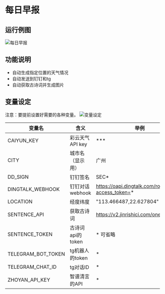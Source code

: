 # 每日早报
## 运行例图

![每日早报](https://i.imgur.com/PoeRMvw.jpeg)

## 功能说明
- 自动生成指定位置的天气情况
- 自动发送到钉钉和tg
- 自动获取古诗词并生成图片



## 变量设定
注意：要提前设置好需要的各种变量。
![变量设定](https://i.imgur.com/oYwZoT0.jpeg)

变量名|含义|举例
------|------|------
CAIYUN_KEY|彩云天气API key|***
CITY|城市名（显示用）|广州
DD_SIGN|钉钉签名|SEC*
DINGTALK_WEBHOOK|钉钉对话webhook|https://oapi.dingtalk.com/robot/send?access_token=*
LOCATION|经度纬度|"113.466487,22.627804"
SENTENCE_API|获取古诗词|https://v2.jinrishici.com/one.json
SENTENCE_TOKEN|古诗词api的token|* 可省略
TELEGRAM_BOT_TOKEN|tg机器人的token|*
TELEGRAM_CHAT_ID|tg对话ID|*
ZHOYAN_API_KEY|智谱清言的API|*
